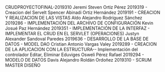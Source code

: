 CRUDPROYECTOFINAL-2019310
Jeremi Steven Ortiz Pérez 2019319 - Creacion del Servelt
Spencer Abinadi Ortiz Hernández 2019191 - CREACION Y REALIZACION DE LAS VISTAS
Aldo Alejandro Rodríguez Sánchez 2019286 - IMPLEMENTACIÓN DEL ARCHIVO DE CONFIGURACIÓN
Kevin Josué Paz Hernández 2019351 - IMPLEMENTACIÓN DE LA INTERFAZ - IMPLEMENTAR EL CRUD EN EL SERVLET (OPERACIONES)
Justyn Alexander Sandoval Paredes 2019636 - DESARROLLO DE LA  BASE DE DATOS - MODEL DAO
Cristian Antonio Vargas Valey  2019289 - CREACION DE LA APLICACION CON LA ESTRUCTURA-- Implementación del controlador Editar, Eliminar
Eduviges Osweli Pérez Rafael 2019294 - MODELO DE DATOS
Davis Alejandro Roldán Ordoñez 2019310 - SCRUM MASTER DISEÑO
